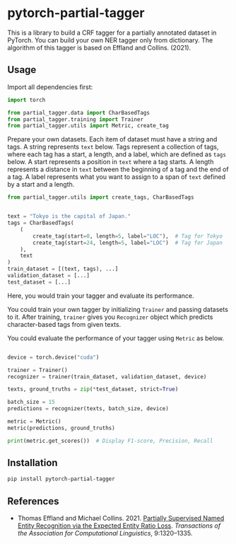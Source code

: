 # pytorch-partial-tagger

 This is a library to build a CRF tagger for a partially annotated dataset in PyTorch. You can build your own NER tagger only from dictionary. The algorithm of this tagger is based on Effland and Collins. (2021).


## Usage

Import all dependencies first:

```py
import torch

from partial_tagger.data import CharBasedTags
from partial_tagger.training import Trainer
from partial_tagger.utils import Metric, create_tag
```

Prepare your own datasets.
Each item of dataset must have a string and tags. A string represents `text` below.
Tags represent a collection of tags, where each tag has a start, a length, and a label, which are defined as `tags` below.
A start represents a position in `text` where a tag starts.
A length represents a distance in `text` between the beginning of a tag and the end of a tag.
A label represents what you want to assign to a span of `text` defined by a start and a length.

```py
from partial_tagger.utils import create_tags, CharBasedTags


text = "Tokyo is the capital of Japan."
tags = CharBasedTags(
    (
        create_tag(start=0, length=5, label="LOC"),  # Tag for Tokyo
        create_tag(start=24, length=5, label="LOC")  # Tag for Japan
    ),
    text
)
train_dataset = [(text, tags), ...]
validation_dataset = [...]
test_dataset = [...]
```

Here, you would train your tagger and evaluate its performance.

You could train your own tagger by initializing `Trainer` and passing datasets to it.
After training, `trainer` gives you `Recognizer` object which predicts character-based tags from given texts.

You could evaluate the performance of your tagger using `Metric` as below.


```py

device = torch.device("cuda")

trainer = Trainer()
recognizer = trainer(train_dataset, validation_dataset, device)

texts, ground_truths = zip(*test_dataset, strict=True)

batch_size = 15
predictions = recognizer(texts, batch_size, device)

metric = Metric()
metric(predictions, ground_truths)

print(metric.get_scores())  # Display F1-score, Precision, Recall
```

## Installation

```bash
pip install pytorch-partial-tagger
```

## References

- Thomas Effland and Michael Collins. 2021. [Partially Supervised Named Entity Recognition via the Expected Entity Ratio Loss](https://aclanthology.org/2021.tacl-1.78/). _Transactions of the Association for Computational Linguistics_, 9:1320–1335.
